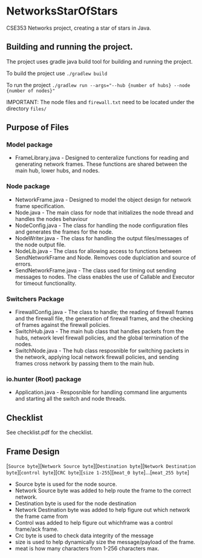 # NetworksStarOfStars
CSE353 Networks project, creating a star of stars in Java.

## Building and running the project.

The project uses gradle java build tool for building and running the project.

To build the project use
`./gradlew build`

To run the project
`./gradlew run --args="--hub {number of hubs} --node {number of nodes}"`

IMPORTANT: The node files and `firewall.txt` need to be located under the directory `files/`

## Purpose of Files
### Model package
- FrameLibrary.java - Designed to centeralize functions for reading and generating network frames. These functions are shared between the main hub, lower hubs, and nodes.
### Node package
- NetworkFrame.java - Designed to model the object design for network frame specification.
- Node.java - The main class for node that initializes the node thread and handles the nodes behaviour
- NodeConfig.java - The class for handling the node configuration files and generates the frames for the node.
- NodeWriter.java - The class for handling the output files/messages of the node output file.
- NodeLib.java - The class for allowing access to functions between SendNetworkFrame and Node. Removes code duplciation and source of errors. 
- SendNetworkFrame.java - The class used for timing out sending messages to nodes. The class enables the use of Callable and Executor for timeout functionality.
### Switchers Package
- FirewallConfig.java - The class to handle; the reading of firewall frames and the firewall file, the generation of firewall frames, and the checking of frames against the firewall policies.
- SwitchHub.java - The main hub class that handles packets from the hubs, network level firewall policies, and the global termination of the nodes.
- SwitchNode.java - The hub class resposnible for switching packets in the network, applying local network firewall policies, and sending frames cross network by passing them to the main hub.
### io.hunter (Root) package
- Application.java - Resposnible for handling command line arguments and starting all the switch and node threads.
## Checklist
See checklist.pdf for the checklist.
## Frame Design
[`Source byte`][`Network Source byte`][`Destination byte`][`Network Destination byte`][`control byte`][`CRC byte`][`size 1-255`][`meat_0 byte`]...[`meat_255 byte`]
- Source byte is used for the node source.
- Network Source byte was added to help route the frame to the correct network.
- Destination byte is used for the node destination
- Network Destination byte was added to help figure out which network the frame came from
- Control was added to help figure out whichframe was a control frame/ack frame.
- Crc byte is used to check data integrity of the message
- size is used to help dynamically size the message/payload of the frame.
- meat is how many characters from 1-256 characters max.

